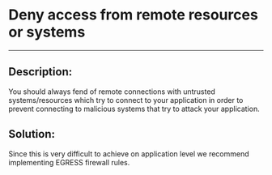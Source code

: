 # Deny access from remote resources or systems
-------

## Description:

You should always fend of remote connections with untrusted systems/resources which try to
connect to your application in order to prevent connecting to malicious systems that try
to attack your application.

## Solution:

Since this is very difficult to achieve on application level we recommend implementing
EGRESS firewall rules.
